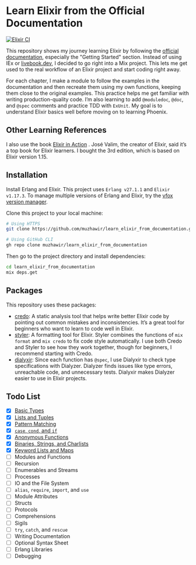 # Learn Elixir from the Official Documentation

[![Elixir CI](https://github.com/muzhawir/learn_elixir_from_documentation/actions/workflows/elixir.yml/badge.svg)](https://github.com/muzhawir/learn_elixir_from_documentation/actions/workflows/elixir.yml)

This repository shows my journey learning Elixir by following the
[official documentation](https://hexdocs.pm/elixir/introduction.html), especially the
"Getting Started" section. Instead of using IEx or [livebook.dev](https://livebook.dev),
I decided to go right into a Mix project. This lets me get used to the real workflow of an Elixir
project and start coding right away.

For each chapter, I make a module to follow the examples in the documentation and then recreate
them using my own functions, keeping them close to the original examples. This practice helps me
get familiar with writing production-quality code. I’m also learning to add `@moduledoc`, `@doc`,
and `@spec` comments and practice TDD with `ExUnit`. My goal is to understand Elixir basics well
before moving on to learning Phoenix.

## Other Learning References

I also use the book [Elixir in Action](https://www.manning.com/books/elixir-in-action-third-edition)
. José Valim, the creator of Elixir, said it’s a top book for Elixir learners. I bought the 3rd
edition, which is based on Elixir version 1.15.

## Installation

Install Erlang and Elixir. This project uses `Erlang v27.1.1` and `Elixir v1.17.3`. To manage
multiple versions of Erlang and Elixir, try the
[vfox version manager](https://github.com/version-fox/vfox).

Clone this project to your local machine:

```bash
# Using HTTPS
git clone https://github.com/muzhawir/learn_elixir_from_documentation.git

# Using GitHub CLI
gh repo clone muzhawir/learn_elixir_from_documentation
```

Then go to the project directory and install dependencies:

```bash
cd learn_elixir_from_documentation
mix deps.get
```

## Packages

This repository uses these packages:

- [credo](https://github.com/rrrene/credo): A static analysis tool that helps write better Elixir
code by pointing out common mistakes and inconsistencies. It’s a great tool for beginners who want
to learn to code well in Elixir.
- [styler](https://github.com/adobe/elixir-styler): A formatting tool for Elixir. Styler combines
the functions of `mix format` and `mix credo` to fix code style automatically. I use both Credo
and Styler to see how they work together, though for beginners, I recommend starting with Credo.
- [dialyxir](https://github.com/jeremyjh/dialyxir): Since each function has `@spec`, I use Dialyxir
to check type specifications with Dialyzer. Dialyzer finds issues like type errors, unreachable
code, and unnecessary tests. Dialyxir makes Dialyzer easier to use in Elixir projects.

## Todo List

- [x] [Basic Types](./lib/basic_types.ex)
- [x] [Lists and Tuples](./lib/list_and_tuples.ex)
- [x] [Pattern Matching](./lib/pattern_matching.ex)
- [x] [`case`, `cond`, and `if`](./lib/case_cond_if.ex)
- [x] [Anonymous Functions](./lib/anonymous_function.ex)
- [x] [Binaries, Strings, and Charlists](./lib/binaries_strings_and_charlists.ex)
- [x] [Keyword Lists and Maps](./lib/keyword_lists_and_maps.ex)
- [ ] Modules and Functions
- [ ] Recursion
- [ ] Enumerables and Streams
- [ ] Processes
- [ ] IO and the File System
- [ ] `alias`, `require`, `import`, and `use`
- [ ] Module Attributes
- [ ] Structs
- [ ] Protocols
- [ ] Comprehensions
- [ ] Sigils
- [ ] `try`, `catch`, and `rescue`
- [ ] Writing Documentation
- [ ] Optional Syntax Sheet
- [ ] Erlang Libraries
- [ ] Debugging
